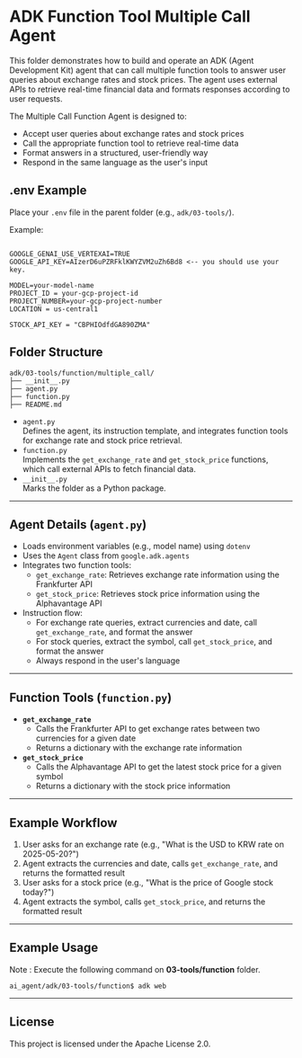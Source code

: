 # ADK Function Tool Multiple Call Agent

This folder demonstrates how to build and operate an ADK (Agent Development Kit) agent that can call multiple function tools to answer user queries about exchange rates and stock prices. The agent uses external APIs to retrieve real-time financial data and formats responses according to user requests.

The Multiple Call Function Agent is designed to:
- Accept user queries about exchange rates and stock prices
- Call the appropriate function tool to retrieve real-time data
- Format answers in a structured, user-friendly way
- Respond in the same language as the user's input

## .env Example

Place your `.env` file in the parent folder (e.g., `adk/03-tools/`).  

Example:

```

GOOGLE_GENAI_USE_VERTEXAI=TRUE
GOOGLE_API_KEY=AIzerD6uPZRFklKWYZVM2uZh6Bd8 <-- you should use your key.

MODEL=your-model-name
PROJECT_ID = your-gcp-project-id
PROJECT_NUMBER=your-gcp-project-number
LOCATION = us-central1

STOCK_API_KEY = "CBPHIOdfdGA890ZMA"

```

## Folder Structure

```
adk/03-tools/function/multiple_call/
├── __init__.py
├── agent.py
├── function.py
├── README.md
```

- `agent.py`  
  Defines the agent, its instruction template, and integrates function tools for exchange rate and stock price retrieval.
- `function.py`  
  Implements the `get_exchange_rate` and `get_stock_price` functions, which call external APIs to fetch financial data.
- `__init__.py`  
  Marks the folder as a Python package.

---

## Agent Details (`agent.py`)

- Loads environment variables (e.g., model name) using `dotenv`
- Uses the `Agent` class from `google.adk.agents`
- Integrates two function tools:
  - `get_exchange_rate`: Retrieves exchange rate information using the Frankfurter API
  - `get_stock_price`: Retrieves stock price information using the Alphavantage API
- Instruction flow:
  - For exchange rate queries, extract currencies and date, call `get_exchange_rate`, and format the answer
  - For stock queries, extract the symbol, call `get_stock_price`, and format the answer
  - Always respond in the user's language

---

## Function Tools (`function.py`)

- **`get_exchange_rate`**
  - Calls the Frankfurter API to get exchange rates between two currencies for a given date
  - Returns a dictionary with the exchange rate information
- **`get_stock_price`**
  - Calls the Alphavantage API to get the latest stock price for a given symbol
  - Returns a dictionary with the stock price information

---

## Example Workflow

1. User asks for an exchange rate (e.g., "What is the USD to KRW rate on 2025-05-20?")
2. Agent extracts the currencies and date, calls `get_exchange_rate`, and returns the formatted result
3. User asks for a stock price (e.g., "What is the price of Google stock today?")
4. Agent extracts the symbol, calls `get_stock_price`, and returns the formatted result

---


## Example Usage
Note : Execute the following command on **03-tools/function** folder. 

```
ai_agent/adk/03-tools/function$ adk web
```

---


## License

This project is licensed under the Apache License 2.0.
